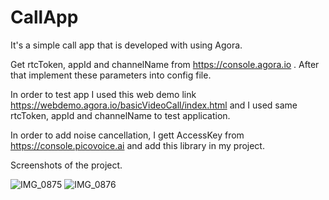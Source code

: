 # CallApp

It's a simple call app that is developed with using Agora.

Get rtcToken, appId and channelName from https://console.agora.io . After that implement these parameters into config file. 

In order to test app I used this web demo link https://webdemo.agora.io/basicVideoCall/index.html and I used same rtcToken, appId and channelName to test application.

In order to add noise cancellation, I gett AccessKey from https://console.picovoice.ai and add this library in my project.

Screenshots of the project.

![IMG_0875](https://github.com/ErvaHatunTekeogluE/CallApp/assets/46326605/2129612f-b0e6-4422-891b-81dd6a0212ac) ![IMG_0876](https://github.com/ErvaHatunTekeogluE/CallApp/assets/46326605/2525280f-83a1-4cf6-ad35-f6ef5b176fe6)


